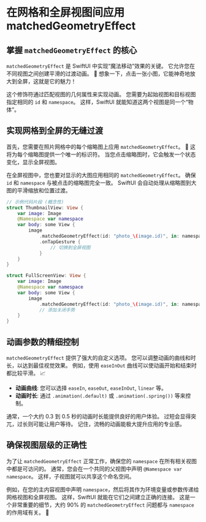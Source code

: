 ﻿# 在网格和全屏视图间应用matchedGeometryEffect

## 掌握 `matchedGeometryEffect` 的核心

`matchedGeometryEffect` 是 SwiftUI 中实现“魔法移动”效果的关键。 它允许您在不同视图之间创建平滑的过渡动画。 🚀 想象一下，点击一张小图，它能神奇地放大到全屏，这就是它的魅力！

这个修饰符通过匹配视图的几何属性来实现动画。 您需要为起始视图和目标视图指定相同的 `id` 和 `namespace`。 这样，SwiftUI 就能知道这两个视图是同一个“物体”。

## 实现网格到全屏的无缝过渡

首先，您需要在照片网格中的每个缩略图上应用 `matchedGeometryEffect`。 🎯 这将为每个缩略图提供一个唯一的标识符。 当您点击缩略图时，它会触发一个状态变化，显示全屏视图。

在全屏视图中，您也要对显示的大图应用相同的 `matchedGeometryEffect`。 确保 `id` 和 `namespace` 与被点击的缩略图完全一致。 SwiftUI 会自动处理从缩略图到大图的平滑缩放和位置过渡。

```swift
// 示例代码片段 (概念性)
struct ThumbnailView: View {
    var image: Image
    @Namespace var namespace
    var body: some View {
        image
            .matchedGeometryEffect(id: "photo_\(image.id)", in: namespace)
            .onTapGesture {
                // 切换到全屏视图
            }
    }
}

struct FullScreenView: View {
    var image: Image
    @Namespace var namespace
    var body: some View {
        image
            .matchedGeometryEffect(id: "photo_\(image.id)", in: namespace)
            // 添加关闭手势
    }
}
```

## 动画参数的精细控制

`matchedGeometryEffect` 提供了强大的自定义选项。 您可以调整动画的曲线和时长，以达到最佳视觉效果。 例如，使用 `easeInOut` 曲线可以使动画开始和结束时都比较平滑。 📈

*   **动画曲线**: 您可以选择 `easeIn`, `easeOut`, `easeInOut`, `linear` 等。
*   **动画时长**: 通过 `.animation(.default)` 或 `.animation(.spring())` 等来控制。

通常，一个大约 0.3 到 0.5 秒的动画时长能提供良好的用户体验。 过短会显得突兀，过长则可能让用户等待。 记住，流畅的动画能极大提升应用的专业感。

## 确保视图层级的正确性

为了让 `matchedGeometryEffect` 正常工作，确保您的 `namespace` 在所有相关视图中都是可访问的。 通常，您会在一个共同的父视图中声明 `@Namespace var namespace`。 这样，子视图就可以共享这个命名空间。

例如，在您的主内容视图中声明 `namespace`，然后将其作为环境变量或参数传递给网格视图和全屏视图。 这样，SwiftUI 就能在它们之间建立正确的连接。 这是一个非常重要的细节，大约 90% 的 `matchedGeometryEffect` 问题都与 `namespace` 的作用域有关。 🌟
